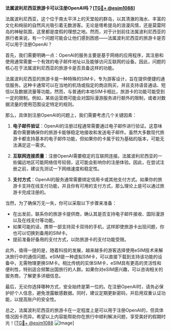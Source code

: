 **法属波利尼西亚旅游卡可以注册OpenAI吗？[[TG💪+ @esim1088](https://t.me/s/esim1088)]**

法属波利尼西亚，这个位于南太平洋上的天堂般的群岛，以其清澈的海水、丰富的文化和绚丽的自然风光吸引着无数游客。无论是塔希提岛的浪漫风情，还是莫雷阿岛的神秘氛围，这里都是度假的理想之地。然而，对于计划前往法属波利尼西亚的旅行者来说，有一个问题可能会让他们感到困惑——法属波利尼西亚的旅游卡是否可以用于注册OpenAI？

首先，我们需要明确一点：OpenAI的服务主要是基于网络的应用程序，其注册和使用通常需要一个有效的电子邮件地址以及能够访问互联网的设备。因此，问题的核心在于法属波利尼西亚的旅游卡是否具备这样的功能。

法属波利尼西亚的旅游卡是一种特殊的SIM卡，专为游客设计，旨在提供便捷的通信服务。这种卡通常可以在当地的机场或指定的商店购买，并且支持语音通话、短信以及数据流量等功能。然而，与普通的本地SIM卡相比，旅游卡的功能可能受到一定的限制。例如，某些运营商可能会对国际漫游服务进行额外的限制，或者对数据流量的使用范围设定特定的规则。

那么，具体到注册OpenAI的问题上，我们需要考虑几个关键因素：

1. **电子邮件验证**：OpenAI的注册过程通常需要通过电子邮件进行验证。这意味着你需要确保你的旅游卡能够稳定地接收和发送电子邮件。虽然大多数现代旅游卡都支持基本的电子邮件功能，但如果你的卡属于较为基础的版本，可能无法满足这一需求。

2. **互联网连接质量**：注册OpenAI需要稳定的互联网连接。法属波利尼西亚的一些偏远地区可能网络信号较弱，这可能会影响你的注册体验。因此，在尝试注册之前，建议先测试一下网络速度和稳定性。

3. **支付方式**：OpenAI的服务通常需要绑定信用卡或其他支付方式。如果你的旅游卡支持在线支付功能，并且你有可用的支付方式，那么理论上是可以通过旅游卡完成注册的。

当然，为了确保万无一失，你可以采取以下步骤来准备：

- 在出发前，联系你的旅游卡提供商，确认其是否支持电子邮件接收、国际漫游以及在线支付等功能。
- 如果可能的话，携带一部支持双卡双待的手机，这样即使旅游卡出现问题，你也可以切换到备用的SIM卡。
- 提前准备好备用的支付方式，以防旅游卡的支付功能受限。

此外，值得一提的是，随着科技的发展，越来越多的游客选择使用eSIM技术来解决旅行中的通信问题。eSIM是一种虚拟SIM卡，可以直接下载到支持该功能的设备中，无需物理更换SIM卡。相比传统的实体SIM卡，eSIM具有更高的灵活性和便利性，特别适合频繁出国旅行的人群。如果你对eSIM感兴趣，可以咨询相关的服务商，了解更多详细信息。

最后，无论你选择哪种方式，安全始终是第一位的。在注册OpenAI时，请务必保护好个人信息，避免泄露敏感数据。同时，建议定期更新密码，并启用双重认证功能，以提高账户的安全性。

总之，法属波利尼西亚的旅游卡在一定程度上是可以用于注册OpenAI的，但具体情况因卡而异。希望以上内容能帮助你在旅行中顺利解决问题，享受美好的假期时光！[[TG💪+ @esim1088](https://t.me/s/esim1088) ![Image](https://i.postimg.cc/4NQfJmqS/Snipaste-2025-05-13-00-14-12.png)]